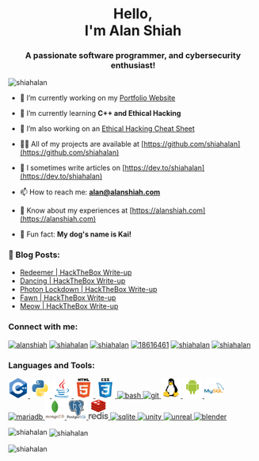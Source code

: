 <h1 align="center">Hello,<br> I'm Alan Shiah</h1>
<h3 align="center">A passionate software programmer, and cybersecurity enthusiast!</h3>

<p align="left"> <img src="https://komarev.com/ghpvc/?username=shiahalan&label=Profile%20views&color=0e75b6&style=flat" alt="shiahalan" /> </p>

- 🔭 I’m currently working on my [Portfolio Website](https://github.com/shiahalan/Portfolio-Website)

- 🌱 I’m currently learning **C++ and Ethical Hacking**

- 🔭 I’m also working on an [Ethical Hacking Cheat Sheet](https://github.com/shiahalan/Ethical-Hacking-Cheat-Sheet)

- 👨‍💻 All of my projects are available at [https://github.com/shiahalan](https://github.com/shiahalan)

- 📝 I sometimes write articles on [https://dev.to/shiahalan](https://dev.to/shiahalan)

- 📫 How to reach me: **alan@alanshiah.com**

- 📄 Know about my experiences at [https://alanshiah.com](https://alanshiah.com)

- 🐶 Fun fact: **My dog's name is Kai!**

### 📝 Blog Posts:
<!-- BLOG-POST-LIST:START -->
- [Redeemer | HackTheBox Write-up](https://dev.to/shiahalan/meow-hackthebox-write-up-46c5)
- [Dancing | HackTheBox Write-up](https://dev.to/shiahalan/dancing-hackthebox-write-up-2o35)
- [Photon Lockdown | HackTheBox Write-up](https://dev.to/shiahalan/photon-lockdown-hackthebox-write-up-p45)
- [Fawn | HackTheBox Write-up](https://dev.to/shiahalan/fawn-hackthebox-write-up-2bm9)
- [Meow | HackTheBox Write-up](https://dev.to/shiahalan/meow-hackthebox-write-up-3j0b)
<!-- BLOG-POST-LIST:END -->

<h3 align="left">Connect with me:</h3>
<p align="left">
<a href="https://linkedin.com/in/alanshiah" target="blank"><img align="center" src="https://raw.githubusercontent.com/rahuldkjain/github-profile-readme-generator/master/src/images/icons/Social/linked-in-alt.svg" alt="alanshiah" height="30" width="40" /></a>
<a href="https://www.leetcode.com/shiahalan" target="blank"><img align="center" src="https://raw.githubusercontent.com/rahuldkjain/github-profile-readme-generator/master/src/images/icons/Social/leet-code.svg" alt="shiahalan" height="30" width="40" /></a>
<a href="https://dev.to/shiahalan" target="blank"><img align="center" src="https://raw.githubusercontent.com/rahuldkjain/github-profile-readme-generator/master/src/images/icons/Social/devto.svg" alt="shiahalan" height="30" width="40" /></a>
<a href="https://stackoverflow.com/users/18616461" target="blank"><img align="center" src="https://raw.githubusercontent.com/rahuldkjain/github-profile-readme-generator/master/src/images/icons/Social/stack-overflow.svg" alt="18616461" height="30" width="40" /></a>
<a href="https://instagram.com/shiahalan" target="blank"><img align="center" src="https://raw.githubusercontent.com/rahuldkjain/github-profile-readme-generator/master/src/images/icons/Social/instagram.svg" alt="shiahalan" height="30" width="40" /></a>
<a href="https://www.hackerrank.com/shiahalan" target="blank"><img align="center" src="https://raw.githubusercontent.com/rahuldkjain/github-profile-readme-generator/master/src/images/icons/Social/hackerrank.svg" alt="shiahalan" height="30" width="40" /></a>

</p>

<h3 align="left">Languages and Tools:</h3>
<p align="left"> <a href="https://www.w3schools.com/cpp/" target="_blank" rel="noreferrer"> <img src="https://raw.githubusercontent.com/devicons/devicon/master/icons/cplusplus/cplusplus-original.svg" alt="cplusplus" width="40" height="40"/> </a> <a href="https://www.python.org" target="_blank" rel="noreferrer"> <img src="https://raw.githubusercontent.com/devicons/devicon/master/icons/python/python-original.svg" alt="python" width="40" height="40"/> </a> <a href="https://www.java.com" target="_blank" rel="noreferrer"> <img src="https://raw.githubusercontent.com/devicons/devicon/master/icons/java/java-original.svg" alt="java" width="40" height="40"/> </a> <a href="https://www.w3.org/html/" target="_blank" rel="noreferrer"> <img src="https://raw.githubusercontent.com/devicons/devicon/master/icons/html5/html5-original-wordmark.svg" alt="html5" width="40" height="40"/> </a> <a href="https://www.w3schools.com/css/" target="_blank" rel="noreferrer"> <img src="https://raw.githubusercontent.com/devicons/devicon/master/icons/css3/css3-original-wordmark.svg" alt="css3" width="40" height="40"/> </a> <a href="https://www.gnu.org/software/bash/" target="_blank" rel="noreferrer"> <img src="https://www.vectorlogo.zone/logos/gnu_bash/gnu_bash-icon.svg" alt="bash" width="40" height="40"/> </a> <a href="https://git-scm.com/" target="_blank" rel="noreferrer"> <img src="https://www.vectorlogo.zone/logos/git-scm/git-scm-icon.svg" alt="git" width="40" height="40"/> </a> <a href="https://www.linux.org/" target="_blank" rel="noreferrer"> <img src="https://raw.githubusercontent.com/devicons/devicon/master/icons/linux/linux-original.svg" alt="linux" width="40" height="40"/> </a> <a href="https://developer.android.com" target="_blank" rel="noreferrer"> <img src="https://raw.githubusercontent.com/devicons/devicon/master/icons/android/android-original-wordmark.svg" alt="android" width="40" height="40"/> </a> <a href="https://www.mysql.com/" target="_blank" rel="noreferrer"> <img src="https://raw.githubusercontent.com/devicons/devicon/master/icons/mysql/mysql-original-wordmark.svg" alt="mysql" width="40" height="40"/> </a> <a href="https://mariadb.org/" target="_blank" rel="noreferrer"> <img src="https://www.vectorlogo.zone/logos/mariadb/mariadb-icon.svg" alt="mariadb" width="40" height="40"/> </a> <a href="https://www.mongodb.com/" target="_blank" rel="noreferrer"> <img src="https://raw.githubusercontent.com/devicons/devicon/master/icons/mongodb/mongodb-original-wordmark.svg" alt="mongodb" width="40" height="40"/> </a> <a href="https://www.postgresql.org" target="_blank" rel="noreferrer"> <img src="https://raw.githubusercontent.com/devicons/devicon/master/icons/postgresql/postgresql-original-wordmark.svg" alt="postgresql" width="40" height="40"/> </a> <a href="https://redis.io" target="_blank" rel="noreferrer"> <img src="https://raw.githubusercontent.com/devicons/devicon/master/icons/redis/redis-original-wordmark.svg" alt="redis" width="40" height="40"/> </a> <a href="https://www.sqlite.org/" target="_blank" rel="noreferrer"> <img src="https://www.vectorlogo.zone/logos/sqlite/sqlite-icon.svg" alt="sqlite" width="40" height="40"/> </a> <a href="https://unity.com/" target="_blank" rel="noreferrer"> <img src="https://www.vectorlogo.zone/logos/unity3d/unity3d-icon.svg" alt="unity" width="40" height="40"/> </a> <a href="https://unrealengine.com/" target="_blank" rel="noreferrer"> <img src="https://raw.githubusercontent.com/kenangundogan/fontisto/036b7eca71aab1bef8e6a0518f7329f13ed62f6b/icons/svg/brand/unreal-engine.svg" alt="unreal" width="40" height="40"/> </a> <a href="https://www.blender.org/" target="_blank" rel="noreferrer"> <img src="https://download.blender.org/branding/community/blender_community_badge_white.svg" alt="blender" width="40" height="40"/> </a> </p>

<p><img align="left" src="https://github-readme-stats.vercel.app/api/top-langs?username=shiahalan&show_icons=true&locale=en&layout=compact" alt="shiahalan" /></p>

<p>&nbsp;<img align="center" src="https://github-readme-stats.vercel.app/api?username=shiahalan&show_icons=true&locale=en" alt="shiahalan" /></p>

<p><img align="center" src="https://github-readme-streak-stats.herokuapp.com/?user=shiahalan&" alt="shiahalan" /></p>
